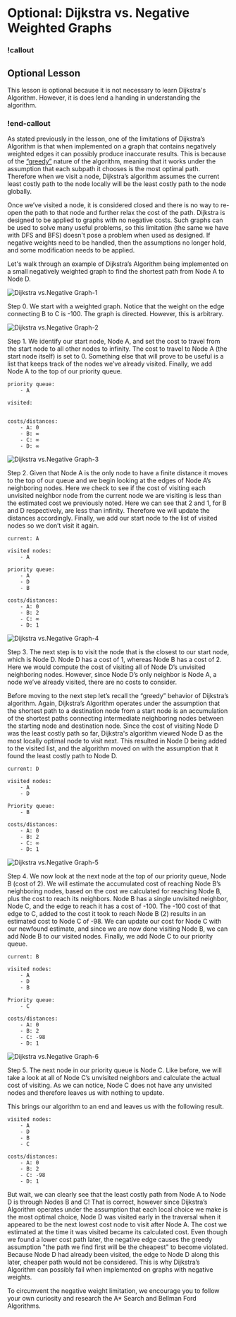 # Optional: Dijkstra vs. Negative Weighted Graphs

### !callout

## Optional Lesson

This lesson is optional because it is not necessary to learn Dijkstra's Algorithm. However, it is does lend a handing in understanding the algorithm.

### !end-callout

As stated previously in the lesson, one of the limitations of Dijkstra’s Algorithm is that when implemented on a graph that contains negatively weighted edges it can possibly produce inaccurate results. This is because of the [“greedy”](https://en.wikipedia.org/wiki/Greedy_algorithm) nature of the algorithm, meaning that it works under the assumption that each subpath it chooses is the most optimal path. Therefore when we visit a node, Dijkstra’s algorithm assumes the current least costly path to the node locally will be the least costly path to the node globally.

Once we’ve visited a node, it is considered closed and there is no way to re-open the path to that node and further relax the cost of the path. Dijkstra is designed to be applied to graphs with no negative costs. Such graphs can be used to solve many useful problems, so this limitation (the same we have with DFS and BFS) doesn't pose a problem when used as designed. If negative weights need to be handled, then the assumptions no longer hold, and some modification needs to be applied. 

Let's walk through an example of Dijkstra’s Algorithm being implemented on a small negatively weighted graph to find the shortest path from Node A to Node D.

![Dijkstra vs.Negative Graph-1](images/negative-1.png)

Step 0. We start with a weighted graph. Notice that the weight on the edge connecting B to C is -100. The graph is directed. However, this is arbitrary.

![Dijkstra vs.Negative Graph-2](images/negative-2.png)

Step 1. We identify our start node, Node A, and set the cost to travel from the start node to all other nodes to infinity. The cost to travel to Node A (the start node itself) is set to 0. Something else that will prove to be useful is a list that keeps track of the nodes we’ve already visited. Finally, we add Node A to the top of our priority queue.

```text
priority queue:
	- A

visited:
	

costs/distances:
    - A: 0 
    - B: ∞ 
    - C: ∞ 
    - D: ∞
```

![Dijkstra vs.Negative Graph-3](images/negative-3.png)

Step 2. Given that Node A is the only node to have a finite distance it moves to the top of our queue and we begin looking at the edges of Node A’s neighboring nodes. Here we check to see if the cost of visiting each unvisited neighbor node from the current node we are visiting is less than the estimated cost we previously noted. Here we can see that 2 and 1, for B and D respectively, are less than infinity. Therefore we will update the distances accordingly. Finally, we add our start node to the list of visited nodes so we don’t visit it again. 

```text
current: A 

visited nodes: 
    - A 

priority queue: 
 	- A
	- D
	- B

costs/distances: 
    - A: 0 
    - B: 2
    - C: ∞ 
    - D: 1
```
![Dijkstra vs.Negative Graph-4](images/negative-4.png)

Step 3. The next step is to visit the node that is the closest to our start node, which is Node D. Node D has a cost of 1, whereas Node B has a cost of 2. Here we would compute the cost of visiting all of Node D’s unvisited neighboring nodes. However, since Node D’s only neighbor is Node A, a node we’ve already visited, there are no costs to consider. 

Before moving to the next step let’s recall the “greedy” behavior of Dijkstra’s algorithm. Again, Dijkstra’s Algorithm operates under the assumption that the shortest path to a destination node from a start node is an accumulation of the shortest paths connecting intermediate neighboring nodes between the starting node and destination node. Since the cost of visiting Node D was the least costly path so far, Dijkstra's algorithm viewed Node D as the most locally optimal node to visit next. This resulted in Node D being added to the visited list, and the algorithm moved on with the assumption that it found the least costly path to Node D.

```text
current: D 

visited nodes: 
    - A
    - D 

Priority queue:
    - B

costs/distances: 
    - A: 0 
    - B: 2
    - C: ∞ 
    - D: 1

```

![Dijkstra vs.Negative Graph-5](images/negative-5.png)

Step 4. We now look at the next node at the top of our priority queue, Node B (cost of 2). We will estimate the accumulated cost of reaching Node B’s neighboring nodes, based on the cost we calculated for reaching Node B, plus the cost to reach its neighbors. Node B has a single unvisited neighbor, Node C, and the edge to reach it has a cost of -100. The -100 cost of that edge to C, added to the cost it took to reach Node B (2) results in an estimated cost to Node C of -98. We can update our cost for Node C with our newfound estimate, and since we are now done visiting Node B, we can add Node B to our visited nodes. Finally, we add Node C to our priority queue.

```text
current: B 

visited nodes: 
    - A
    - D
    - B 

Priority queue:
    - C

costs/distances: 
    - A: 0 
    - B: 2
    - C: -98 
    - D: 1
```

![Dijkstra vs.Negative Graph-6](images/negative-6.png)

Step 5. The next node in our priority queue is Node C. Like before, we will take a look at all of Node C’s unvisited neighbors and calculate the actual cost of visiting. As we can notice, Node C does not have any unvisited nodes and therefore leaves us with nothing to update.

This brings our algorithm to an end and leaves us with the following result. 

```text
visited nodes: 
    - A
    - D
    - B
    - C

costs/distances: 
    - A: 0 
    - B: 2
    - C: -98 
    - D: 1
```
But wait, we can clearly see that the least costly path from Node A to Node D is through Nodes B and C! That is correct, however since Dijkstra’s Algorithm operates under the assumption that each local choice we make is the most optimal choice, Node D was visited early in the traversal when it appeared to be the next lowest cost node to visit after Node A. The cost we estimated at the time it was visited became its calculated cost. Even though we found a lower cost path later, the negative edge causes the greedy assumption "the path we find first will be the cheapest" to become violated. Because Node D had already been visited, the edge to Node D along this later, cheaper path would not be considered. This is why Dijkstra’s Algorithm can possibly fail when implemented on graphs with negative weights.

To circumvent the negative weight limitation, we encourage you to follow your own curiosity and research the A* Search and Bellman Ford Algorithms.